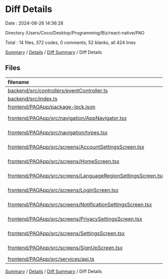 # Diff Details

Date : 2024-08-26 14:36:28

Directory /Users/Coco/Desktop/Programming/Biz/react-native/PAO

Total : 14 files,  372 codes, 0 comments, 52 blanks, all 424 lines

[Summary](results.md) / [Details](details.md) / [Diff Summary](diff.md) / Diff Details

## Files
| filename | language | code | comment | blank | total |
| :--- | :--- | ---: | ---: | ---: | ---: |
| [backend/src/controllers/eventController.ts](/backend/src/controllers/eventController.ts) | TypeScript | 0 | 0 | -1 | -1 |
| [backend/src/index.ts](/backend/src/index.ts) | TypeScript | 7 | 0 | 1 | 8 |
| [frontend/PAOApp/package-lock.json](/frontend/PAOApp/package-lock.json) | JSON | -1 | 0 | 0 | -1 |
| [frontend/PAOApp/src/navigation/AppNavigator.tsx](/frontend/PAOApp/src/navigation/AppNavigator.tsx) | TypeScript JSX | 1 | 0 | 0 | 1 |
| [frontend/PAOApp/src/navigation/types.tsx](/frontend/PAOApp/src/navigation/types.tsx) | TypeScript JSX | 15 | 0 | 0 | 15 |
| [frontend/PAOApp/src/screens/AccountSettingsScreen.tsx](/frontend/PAOApp/src/screens/AccountSettingsScreen.tsx) | TypeScript JSX | 129 | 0 | 16 | 145 |
| [frontend/PAOApp/src/screens/HomeScreen.tsx](/frontend/PAOApp/src/screens/HomeScreen.tsx) | TypeScript JSX | 5 | 1 | 2 | 8 |
| [frontend/PAOApp/src/screens/LanguageRegionSettingsScreen.tsx](/frontend/PAOApp/src/screens/LanguageRegionSettingsScreen.tsx) | TypeScript JSX | 20 | 0 | 4 | 24 |
| [frontend/PAOApp/src/screens/LoginScreen.tsx](/frontend/PAOApp/src/screens/LoginScreen.tsx) | TypeScript JSX | 41 | -1 | 7 | 47 |
| [frontend/PAOApp/src/screens/NotificationSettingsScreen.tsx](/frontend/PAOApp/src/screens/NotificationSettingsScreen.tsx) | TypeScript JSX | 20 | 0 | 4 | 24 |
| [frontend/PAOApp/src/screens/PrivacySettingsScreen.tsx](/frontend/PAOApp/src/screens/PrivacySettingsScreen.tsx) | TypeScript JSX | 20 | 0 | 4 | 24 |
| [frontend/PAOApp/src/screens/SettingsScreen.tsx](/frontend/PAOApp/src/screens/SettingsScreen.tsx) | TypeScript JSX | 52 | 1 | 8 | 61 |
| [frontend/PAOApp/src/screens/SignUpScreen.tsx](/frontend/PAOApp/src/screens/SignUpScreen.tsx) | TypeScript JSX | 42 | -1 | 3 | 44 |
| [frontend/PAOApp/src/services/api.ts](/frontend/PAOApp/src/services/api.ts) | TypeScript | 21 | 0 | 4 | 25 |

[Summary](results.md) / [Details](details.md) / [Diff Summary](diff.md) / Diff Details